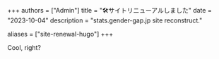 +++
authors = ["Admin"]
title = "🛠️サイトリニューアルしました"
date = "2023-10-04"
description = "stats.gender-gap.jp site reconstruct."

aliases = ["site-renewal-hugo"]
+++

Cool, right?
